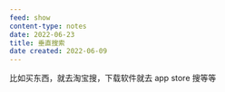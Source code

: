 ```yaml
---
feed: show
content-type: notes
date: 2022-06-23
title: 垂直搜索
date created: 2022-06-09
---
```


比如买东西，就去淘宝搜，下载软件就去 app store 搜等等
